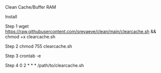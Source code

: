 Clean Cache/Buffer RAM

Install

Step 1
wget https://raw.githubusercontent.com/sreyaeve/clean/main/clearcache.sh && chmod +x clearcache.sh

Step 2
chmod 755 clearcache.sh

Step 3
crontab -e

Step 4
0  2  *  *  *  /path/to/clearcache.sh
